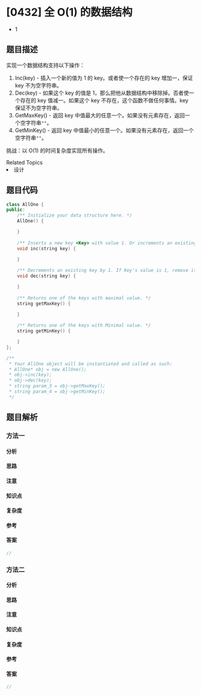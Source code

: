 

# [0432] 全 O(1) 的数据结构
* 1


## 题目描述

<p>实现一个数据结构支持以下操作：</p>

<ol>
	<li>Inc(key) - 插入一个新的值为 1 的 key。或者使一个存在的 key 增加一，保证 key 不为空字符串。</li>
	<li>Dec(key) - 如果这个 key 的值是 1，那么把他从数据结构中移除掉。否者使一个存在的 key 值减一。如果这个 key 不存在，这个函数不做任何事情。key 保证不为空字符串。</li>
	<li>GetMaxKey() - 返回 key 中值最大的任意一个。如果没有元素存在，返回一个空字符串<code>&quot;&quot;</code>。</li>
	<li>GetMinKey() - 返回 key 中值最小的任意一个。如果没有元素存在，返回一个空字符串<code>&quot;&quot;</code>。</li>
</ol>

<p>挑战：以 O(1) 的时间复杂度实现所有操作。</p>
<div><div>Related Topics</div><div><li>设计</li></div></div>


## 题目代码

```cpp
class AllOne {
public:
    /** Initialize your data structure here. */
    AllOne() {

    }
    
    /** Inserts a new key <Key> with value 1. Or increments an existing key by 1. */
    void inc(string key) {

    }
    
    /** Decrements an existing key by 1. If Key's value is 1, remove it from the data structure. */
    void dec(string key) {

    }
    
    /** Returns one of the keys with maximal value. */
    string getMaxKey() {

    }
    
    /** Returns one of the keys with Minimal value. */
    string getMinKey() {

    }
};

/**
 * Your AllOne object will be instantiated and called as such:
 * AllOne* obj = new AllOne();
 * obj->inc(key);
 * obj->dec(key);
 * string param_3 = obj->getMaxKey();
 * string param_4 = obj->getMinKey();
 */
```


## 题目解析


### 方法一

#### 分析

#### 思路

#### 注意

#### 知识点

#### 复杂度

#### 参考

#### 答案

```cpp
//
```


### 方法二

#### 分析

#### 思路

#### 注意

#### 知识点

#### 复杂度

#### 参考

#### 答案

```cpp
//
```


